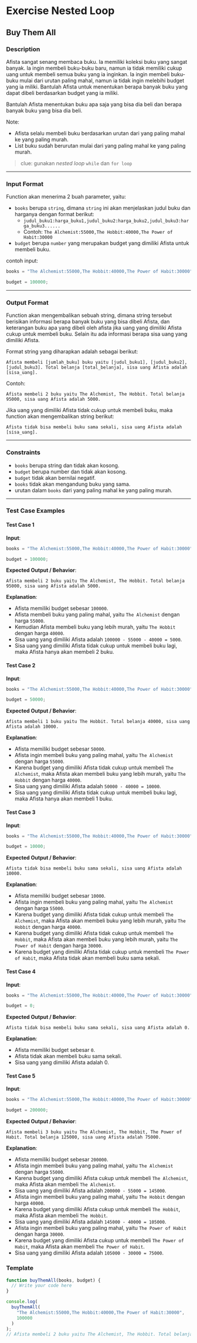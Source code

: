 # Exercise Nested Loop

## Buy Them All

### Description

Afista sangat senang membaca buku. Ia memiliki koleksi buku yang sangat banyak. Ia ingin membeli buku-buku baru, namun ia tidak memiliki cukup uang untuk membeli semua buku yang ia inginkan. Ia ingin membeli buku-buku mulai dari urutan paling mahal, namun ia tidak ingin melebihi budget yang ia miliki. Bantulah Afista untuk menentukan berapa banyak buku yang dapat dibeli berdasarkan budget yang ia miliki.

Bantulah Afista menentukan buku apa saja yang bisa dia beli dan berapa banyak buku yang bisa dia beli.

Note:

- Afista selalu membeli buku berdasarkan urutan dari yang paling mahal ke yang paling murah.
- List buku sudah berurutan mulai dari yang paling mahal ke yang paling murah.

> clue: gunakan _nested loop_ `while` dan `for loop`

---

### Input Format

Function akan menerima 2 buah parameter, yaitu:

- `books` berupa `string`, dimana `string` ini akan menjelaskan judul buku dan harganya dengan format berikut:
  - `judul_buku1:harga_buku1,judul_buku2:harga_buku2,judul_buku3:harga_buku3......`
  - Contoh: `The Alchemist:55000,The Hobbit:40000,The Power of Habit:30000`
- `budget` berupa `number` yang merupakan budget yang dimiliki Afista untuk membeli buku.

contoh input:

```javascript
books = "The Alchemist:55000,The Hobbit:40000,The Power of Habit:30000";

budget = 100000;
```

---

### Output Format

Function akan mengembalikan sebuah string, dimana string tersebut berisikan informasi berapa banyak buku yang bisa dibeli Afista, dan keterangan buku apa yang dibeli oleh afista jika uang yang dimiliki Afista cukup untuk membeli buku. Selain itu ada informasi berapa sisa uang yang dimiliki Afista.

Format string yang diharapkan adalah sebagai berikut:

```text
Afista membeli [jumlah_buku] buku yaitu [judul_buku1], [judul_buku2], [judul_buku3]. Total belanja [total_belanja], sisa uang Afista adalah [sisa_uang].
```

Contoh:

```text
Afista membeli 2 buku yaitu The Alchemist, The Hobbit. Total belanja 95000, sisa uang Afista adalah 5000.
```

Jika uang yang dimiliki Afista tidak cukup untuk membeli buku, maka function akan mengembalikan string berikut:

```text
Afista tidak bisa membeli buku sama sekali, sisa uang Afista adalah [sisa_uang].
```

---

### Constraints

- `books` berupa string dan tidak akan kosong.
- `budget` berupa number dan tidak akan kosong.
- `budget` tidak akan bernilai negatif.
- `books` tidak akan mengandung buku yang sama.
- urutan dalam `books` dari yang paling mahal ke yang paling murah.

---

### Test Case Examples

#### Test Case 1

**Input**:

```javascript
books = "The Alchemist:55000,The Hobbit:40000,The Power of Habit:30000";

budget = 100000;
```

**Expected Output / Behavior**:

```text
Afista membeli 2 buku yaitu The Alchemist, The Hobbit. Total belanja 95000, sisa uang Afista adalah 5000.
```

**Explanation**:

- Afista memiliki budget sebesar `100000`.
- Afista membeli buku yang paling mahal, yaitu `The Alchemist` dengan harga `55000`.
- Kemudian Afista membeli buku yang lebih murah, yaitu `The Hobbit` dengan harga `40000`.
- Sisa uang yang dimiliki Afista adalah `100000 - 55000 - 40000 = 5000`.
- Sisa uang yang dimiliki Afista tidak cukup untuk membeli buku lagi, maka Afista hanya akan membeli 2 buku.

#### Test Case 2

**Input**:

```javascript
books = "The Alchemist:55000,The Hobbit:40000,The Power of Habit:30000";

budget = 50000;
```

**Expected Output / Behavior**:

```text
Afista membeli 1 buku yaitu The Hobbit. Total belanja 40000, sisa uang Afista adalah 10000.
```

**Explanation**:

- Afista memiliki budget sebesar `50000`.
- Afista ingin membeli buku yang paling mahal, yaitu `The Alchemist` dengan harga `55000`.
- Karena budget yang dimiliki Afista tidak cukup untuk membeli `The Alchemist`, maka Afista akan membeli buku yang lebih murah, yaitu `The Hobbit` dengan harga `40000`.
- Sisa uang yang dimiliki Afista adalah `50000 - 40000 = 10000`.
- Sisa uang yang dimiliki Afista tidak cukup untuk membeli buku lagi, maka Afista hanya akan membeli 1 buku.

#### Test Case 3

**Input**:

```javascript
books = "The Alchemist:55000,The Hobbit:40000,The Power of Habit:30000";

budget = 10000;
```

**Expected Output / Behavior**:

```text
Afista tidak bisa membeli buku sama sekali, sisa uang Afista adalah 10000.
```

**Explanation**:

- Afista memiliki budget sebesar `10000`.
- Afista ingin membeli buku yang paling mahal, yaitu `The Alchemist` dengan harga `55000`.
- Karena budget yang dimiliki Afista tidak cukup untuk membeli `The Alchemist`, maka Afista akan membeli buku yang lebih murah, yaitu `The Hobbit` dengan harga `40000`.
- Karena budget yang dimiliki Afista tidak cukup untuk membeli `The Hobbit`, maka Afista akan membeli buku yang lebih murah, yaitu `The Power of Habit` dengan harga `30000`.
- Karena budget yang dimiliki Afista tidak cukup untuk membeli `The Power of Habit`, maka Afista tidak akan membeli buku sama sekali.

#### Test Case 4

**Input**:

```javascript
books = "The Alchemist:55000,The Hobbit:40000,The Power of Habit:30000";

budget = 0;
```

**Expected Output / Behavior**:

```text
Afista tidak bisa membeli buku sama sekali, sisa uang Afista adalah 0.
```

**Explanation**:

- Afista memiliki budget sebesar `0`.
- Afista tidak akan membeli buku sama sekali.
- Sisa uang yang dimiliki Afista adalah 0.

#### Test Case 5

**Input**:

```javascript
books = "The Alchemist:55000,The Hobbit:40000,The Power of Habit:30000";

budget = 200000;
```

**Expected Output / Behavior**:

```text
Afista membeli 3 buku yaitu The Alchemist, The Hobbit, The Power of Habit. Total belanja 125000, sisa uang Afista adalah 75000.
```

**Explanation**:

- Afista memiliki budget sebesar `200000`.
- Afista ingin membeli buku yang paling mahal, yaitu `The Alchemist` dengan harga `55000`.
- Karena budget yang dimiliki Afista cukup untuk membeli `The Alchemist`, maka Afista akan membeli `The Alchemist`.
- Sisa uang yang dimiliki Afista adalah `200000 - 55000 = 145000`.
- Afista ingin membeli buku yang paling mahal, yaitu `The Hobbit` dengan harga `40000`.
- Karena budget yang dimiliki Afista cukup untuk membeli `The Hobbit`, maka Afista akan membeli `The Hobbit`.
- Sisa uang yang dimiliki Afista adalah `145000 - 40000 = 105000`.
- Afista ingin membeli buku yang paling mahal, yaitu `The Power of Habit` dengan harga `30000`.
- Karena budget yang dimiliki Afista cukup untuk membeli `The Power of Habit`, maka Afista akan membeli `The Power of Habit`.
- Sisa uang yang dimiliki Afista adalah `105000 - 30000 = 75000`.

### Template

```javascript
function buyThemAll(books, budget) {
  // Write your code here
}

console.log(
  buyThemAll(
    "The Alchemist:55000,The Hobbit:40000,The Power of Habit:30000",
    100000
  )
);
// Afista membeli 2 buku yaitu The Alchemist, The Hobbit. Total belanja 95000, sisa uang Afista adalah 5000.
```